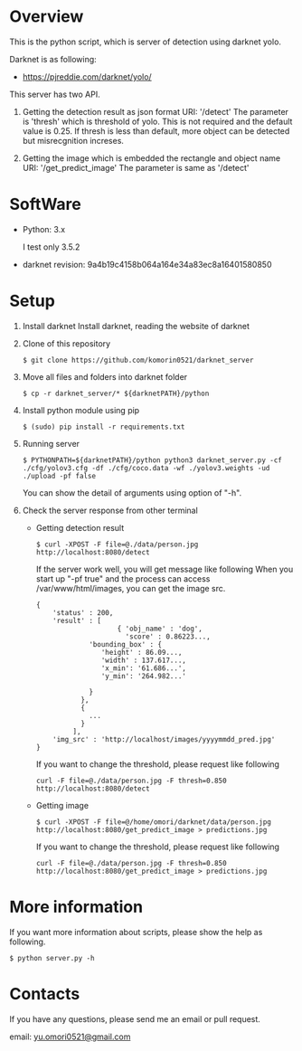 # Overview
This is the python script, which is server of detection using darknet yolo.

Darknet is as following:
 - https://pjreddie.com/darknet/yolo/

This server has two API.

1. Getting the detection result as json format
    URI: '/detect'
    The parameter is 'thresh' which is threshold of yolo.
    This is not required and the default value is 0.25.
    If thresh is less than default, more object can be detected but misrecgnition increses.


2. Getting the image which is embedded the rectangle and object name
    URI: '/get_predict_image'
    The parameter is same as '/detect'

# SoftWare
- Python: 3.x

    I test only 3.5.2

- darknet revision: 9a4b19c4158b064a164e34a83ec8a16401580850

# Setup
1. Install darknet
   Install darknet, reading the website of darknet

2. Clone of this repository

    `$ git clone https://github.com/komorin0521/darknet_server`

3. Move all files and folders into darknet folder

    `$ cp -r darknet_server/* ${darknetPATH}/python`

4. Install python module using pip

    `$ (sudo) pip install -r requirements.txt`

5. Running server

    `$ PYTHONPATH=${darknetPATH}/python python3 darknet_server.py -cf ./cfg/yolov3.cfg -df ./cfg/coco.data -wf ./yolov3.weights -ud ./upload -pf false`

    You can show the detail of arguments using option of "-h".

6. Check the server response from other terminal
    - Getting detection result

        `$ curl -XPOST -F file=@./data/person.jpg http://localhost:8080/detect`

        If the server work well, you will get message like following
        When you start up "-pf true" and the process can access /var/www/html/images, 
        you can get the image src.

        ```
        {
            'status' : 200,
            'result' : [
                            { 'obj_name' : 'dog',
                              'score' : 0.86223...,
                     'bounding_box' : {
                        'height' : 86.09...,
                        'width' : 137.617...,
                        'x_min': '61.686...',
                        'y_min': '264.982...'

                     }
                   },
                   {
                     ...
                   }
                 ],
            'img_src' : 'http://localhost/images/yyyymmdd_pred.jpg'
        }
        ```

        If you want to change the threshold, please request like following

        `curl -F file=@./data/person.jpg -F thresh=0.850 http://localhost:8080/detect`

    - Getting image

        `$ curl -XPOST -F file=@/home/omori/darknet/data/person.jpg http://localhost:8080/get_predict_image > predictions.jpg`

        If you want to change the threshold, please request like following

        `curl -F file=@./data/person.jpg -F thresh=0.850 http://localhost:8080/get_predict_image > predictions.jpg`

# More information
If you want more information about scripts, please show the help as following.

`$ python server.py -h`

# Contacts
If you have any questions, please send me an email or pull request.

email: yu.omori0521@gmail.com
